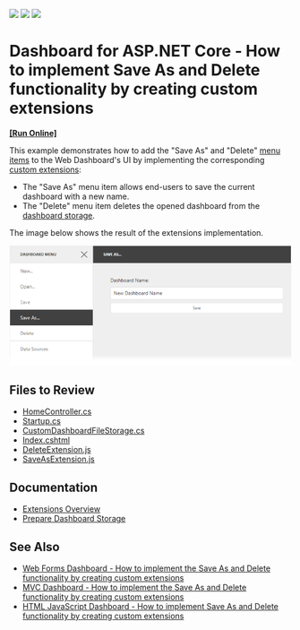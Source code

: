 <!-- default badges list -->
![](https://img.shields.io/endpoint?url=https://codecentral.devexpress.com/api/v1/VersionRange/128576992/20.1.2%2B)
[![](https://img.shields.io/badge/Open_in_DevExpress_Support_Center-FF7200?style=flat-square&logo=DevExpress&logoColor=white)](https://supportcenter.devexpress.com/ticket/details/T601084)
[![](https://img.shields.io/badge/📖_How_to_use_DevExpress_Examples-e9f6fc?style=flat-square)](https://docs.devexpress.com/GeneralInformation/403183)
<!-- default badges end -->

# Dashboard for ASP.NET Core - How to implement Save As and Delete functionality by creating custom extensions
<!-- run online -->
**[[Run Online]](https://codecentral.devexpress.com/128576992/)**
<!-- run online end -->

This example demonstrates how to add the "Save As" and "Delete" [menu items](https://docs.devexpress.com/Dashboard/117444) to the Web Dashboard's UI by implementing the corresponding [custom extensions](https://docs.devexpress.com/Dashboard/117543):

* The "Save As" menu item allows end-users to save the current dashboard with a new name.
* The "Delete" menu item deletes the opened dashboard from the [dashboard storage](https://docs.devexpress.com/Dashboard/116299).

The image below shows the result of the extensions implementation.

![](readme.png)

## Files to Review

* [HomeController.cs](./CS/NetCoreWebApplication/Controllers/HomeController.cs)
* [Startup.cs](./CS/NetCoreWebApplication/Startup.cs)
* [CustomDashboardFileStorage.cs](./CS/NetCoreWebApplication/Storages/CustomDashboardFileStorage.cs)
* [Index.cshtml](./CS/NetCoreWebApplication/Views/Home/Index.cshtml)
* [DeleteExtension.js](./CS/NetCoreWebApplication/wwwroot/js/DeleteExtension.js)
* [SaveAsExtension.js](./CS/NetCoreWebApplication/wwwroot/js/SaveAsExtension.js)
<!-- default file list end -->

## Documentation

- [Extensions Overview](https://docs.devexpress.com/Dashboard/117543/web-dashboard/ui-elements-and-customization/extensions-overview)
- [Prepare Dashboard Storage](https://docs.devexpress.com/Dashboard/116299/web-dashboard/aspnet-web-forms-dashboard-control/prepare-dashboard-storage)

## See Also

- [Web Forms Dashboard - How to implement the Save As and Delete functionality by creating custom extensions](https://github.com/DevExpress-Examples/web-dashboard-how-to-implement-save-as-and-delete-by-creating-custom-extensions-t466761)
- [MVC Dashboard - How to implement the Save As and Delete functionality by creating custom extensions](https://github.com/DevExpress-Examples/mvc-dashboard-how-to-define-extensions-providing-the-save-as-and-delete-functionality-t504201)
- [HTML JavaScript Dashboard - How to implement Save As and Delete functionality by creating custom extensions](https://github.com/DevExpress-Examples/DashboardCoreAngularSaveAsExtension)
